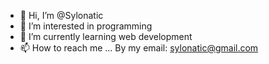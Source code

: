 - 👋 Hi, I’m @Sylonatic
- 👀 I’m interested in programming
- 🌱 I’m currently learning web development
- 📫 How to reach me ... By my email: sylonatic@gmail.com 

<!---
Sylonatic/Sylonatic is a ✨ special ✨ repository because its `README.md` (this file) appears on your GitHub profile.
You can click the Preview link to take a look at your changes.
--->
